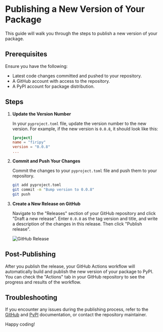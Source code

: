 # Publishing a New Version of Your Package

This guide will walk you through the steps to publish a new version of your package.

## Prerequisites

Ensure you have the following:

- Latest code changes committed and pushed to your repository.
- A GitHub account with access to the repository.
- A PyPI account for package distribution.

## Steps

1. **Update the Version Number**

    In your `pyproject.toml` file, update the version number to the new version.
    For example, if the new version is `0.0.8`, it should look like this:

    ```toml
    [project]
    name = "firipy"
    version = "0.0.8"
    ...
    ```

2. **Commit and Push Your Changes**

    Commit the changes to your `pyproject.toml` file and push them to your repository.

    ```bash
    git add pyproject.toml
    git commit -m "Bump version to 0.0.8"
    git push
    ```

3. **Create a New Release on GitHub**

    Navigate to the "Releases" section of your GitHub repository and click "Draft a new release".
    Enter `0.0.8` as the tag version and title, and write a description of the changes in this release.
    Then click "Publish release".

    ![GitHub Release](./images/github_release.png)

## Post-Publishing

After you publish the release, your GitHub Actions workflow will automatically build and publish the new version of your package to PyPI.
You can check the "Actions" tab in your GitHub repository to see the progress and results of the workflow.

## Troubleshooting

If you encounter any issues during the publishing process, refer to the [GitHub](https://docs.github.com/en/github) and [PyPI](https://pypi.org/help/) documentation, or contact the repository maintainer.

Happy coding!
